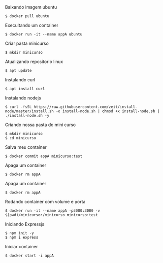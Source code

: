 Baixando imagem ubuntu

```shell
$ docker pull ubuntu
```

Execultando um container

```shell
$ docker run -it --name appA ubuntu
```

Criar pasta minicurso
```shell
$ mkdir minicurso
```

Atualizando repositorio linux
```shell
$ apt update
```

Instalando curl
```shell
$ apt install curl
```

Instalando nodejs
```shell
$ curl -fsSL https://raw.githubusercontent.com/zeit/install-node/master/install.sh -o install-node.sh | chmod +x install-node.sh | ./install-node.sh -y
```

Criando nossa pasta do mini curso
```shell
$ mkdir minicurso
$ cd minicurso
```

Salva meu container
```shell
$ docker commit appA minicurso:test
```

Apaga um container
```shell
$ docker rm appA
```

Apaga um container
```shell
$ docker rm appA
```

Rodando container com volume e porta
```shell
$ docker run -it --name appA -p3000:3000 -v $(pwd)/minicurso:/minicurso minicurso:test
```

Iniciando Expressjs
```shell
$ npm init -y
$ npm i express
```


Iniciar container

```shell
$ docker start -i appA 
```


